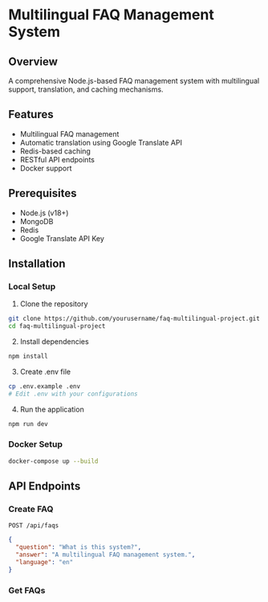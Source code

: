 # Multilingual FAQ Management System

## Overview
A comprehensive Node.js-based FAQ management system with multilingual support, translation, and caching mechanisms.

## Features
- Multilingual FAQ management
- Automatic translation using Google Translate API
- Redis-based caching
- RESTful API endpoints
- Docker support

## Prerequisites
- Node.js (v18+)
- MongoDB
- Redis
- Google Translate API Key

## Installation

### Local Setup
1. Clone the repository
```bash
git clone https://github.com/yourusername/faq-multilingual-project.git
cd faq-multilingual-project
```

2. Install dependencies
```bash
npm install
```

3. Create .env file
```bash
cp .env.example .env
# Edit .env with your configurations
```

4. Run the application
```bash
npm run dev
```

### Docker Setup
```bash
docker-compose up --build
```

## API Endpoints

### Create FAQ
`POST /api/faqs`
```json
{
  "question": "What is this system?",
  "answer": "A multilingual FAQ management system.",
  "language": "en"
}
```

### Get FAQs